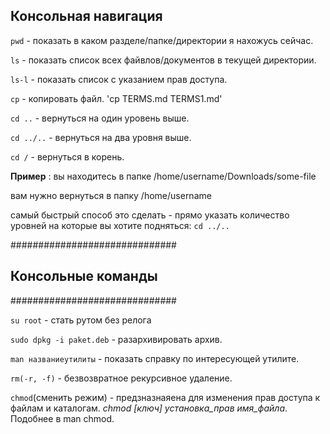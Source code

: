 

## Консольная навигация ##

`pwd` - показать в каком разделе/папке/директории я нахожусь сейчас.

`ls` - показать список всех файвлов/документов в текущей директории.

`ls-l` - показать список с указанием прав доступа.

`cp` - копировать файл. 'cp TERMS.md TERMS1.md'

`cd ..` - вернуться на один уровень выше.

`cd ../..` - вернуться на два уровня выше.

`cd /` - вернуться в корень.

**Пример** : вы находитесь в папке /home/username/Downloads/some-file

вам нужно вернуться в папку /home/username

самый быстрый способ это сделать - прямо указать количество уровней на которые вы хотите подняться: `cd ../..`


##############################
##    Консольные команды    ##
############################## 


`su root` - стать рутом без релога

`sudo dpkg -i paket.deb` - разархивировать архив.

`man названиеутилиты` - показать справку по интересующей утилите.

`rm(-r, -f)` - безвозвратное рекурсивное удаление.

`chmod`(сменить режим) - предзназнаяена для изменения прав доступа к файлам и каталогам. *chmod [ключ] установка_прав 		имя_файла*. Подобнее в man chmod.
